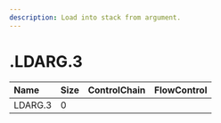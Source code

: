 ```yaml
---
description: Load into stack from argument.
---
```


# .LDARG.3

| Name | Size | ControlChain | FlowControl |
| :--- | :--- | :--- | :--- |
| LDARG.3 | 0 |  |  |
